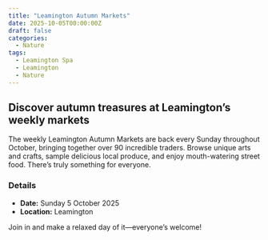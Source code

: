 ```yaml
---
title: "Leamington Autumn Markets"
date: 2025-10-05T00:00:00Z
draft: false
categories:
  - Nature
tags:
  - Leamington Spa
  - Leamington
  - Nature
---
```


## Discover autumn treasures at Leamington’s weekly markets

The weekly Leamington Autumn Markets are back every Sunday throughout October, bringing together over 90 incredible traders. Browse unique arts and crafts, sample delicious local produce, and enjoy mouth-watering street food. There’s truly something for everyone.

### Details
- **Date:** Sunday 5 October 2025
- **Location:** Leamington

Join in and make a relaxed day of it—everyone’s welcome!